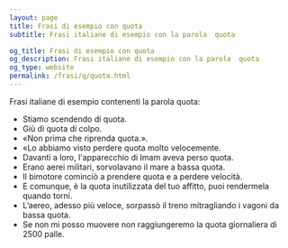 ```yaml
---
layout: page
title: Frasi di esempio con quota 
subtitle: Frasi italiane di esempio con la parola  quota

og_title: Frasi di esempio con quota 
og_description: Frasi italiane di esempio con la parola  quota
og_type: website
permalink: /frasi/q/quota.html
---
```


Frasi italiane di esempio contenenti la parola quota:


- Stiamo scendendo di quota.
- Giù di quota di colpo.
- «Non prima che riprenda quota.».
- «Lo abbiamo visto perdere quota molto velocemente.
- Davanti a loro, l'apparecchio di Imam aveva perso quota.
- Erano aerei militari, sorvolavano il mare a bassa quota.
- Il bimotore cominciò a prendere quota e a perdere velocità.
- E comunque, è la quota inutilizzata del tuo affitto, puoi rendermela quando torni.
- L’aereo, adesso più veloce, sorpassò il treno mitragliando i vagoni da bassa quota.
- Se non mi posso muovere non raggiungeremo la quota giornaliera di 2500 palle.
